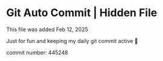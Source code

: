 # Git Auto Commit | Hidden File

This file was added Feb 12, 2025

Just for fun and keeping my daily git commit active 🤪

commit number: 445248
